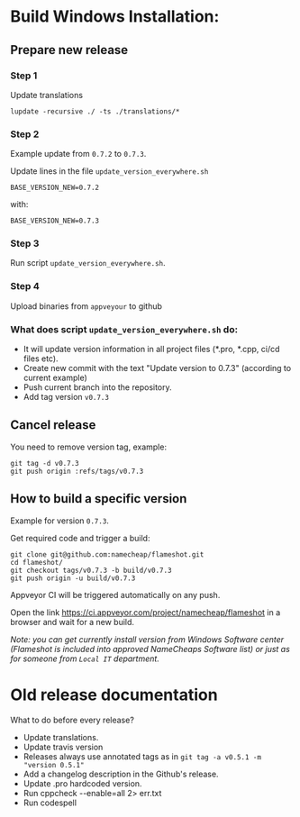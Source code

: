 # Build Windows Installation:

## Prepare new release

### Step 1

Update translations

```
lupdate -recursive ./ -ts ./translations/*
```

### Step 2

Example update from `0.7.2` to `0.7.3`.

Update lines in the file `update_version_everywhere.sh`

```
BASE_VERSION_NEW=0.7.2
```

with:

```
BASE_VERSION_NEW=0.7.3
```

### Step 3

Run script `update_version_everywhere.sh`. 


### Step 4

Upload binaries from `appveyour` to github

### What does script `update_version_everywhere.sh` do:

* It will update version information in all project files (*.pro, *.cpp, ci/cd files etc).
* Create new commit with the text "Update version to 0.7.3" (according to current example)
* Push current branch into the repository.
* Add tag version `v0.7.3`


## Cancel release

You need to remove version tag, example:

```
git tag -d v0.7.3
git push origin :refs/tags/v0.7.3
```

## How to build a specific version

Example for version `0.7.3`.

Get required code and trigger a build:
```
git clone git@github.com:namecheap/flameshot.git
cd flameshot/
git checkout tags/v0.7.3 -b build/v0.7.3
git push origin -u build/v0.7.3
```

Appveyor CI will be triggered automatically on any push.

Open the link https://ci.appveyor.com/project/namecheap/flameshot in a browser and wait for a new build.

_Note: you can get currently install version from Windows Software center (Flameshot is included into approved NameCheaps Software list) or just as for someone from `Local IT` department._


# Old release documentation
What to do before every release?

 - Update translations.
 - Update travis version
 - Releases always use annotated tags as in `git tag -a v0.5.1 -m "version 0.5.1"`
 - Add a changelog description in the Github's release.
 - Update .pro hardcoded version.
 - Run cppcheck --enable=all 2> err.txt
 - Run codespell
